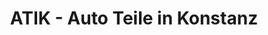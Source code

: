 ---
title: "ATIK - Auto Teile in Konstanz"
url: /konstanz/atik-auto-teile-in-konstanz/
shop: Autoteile
---